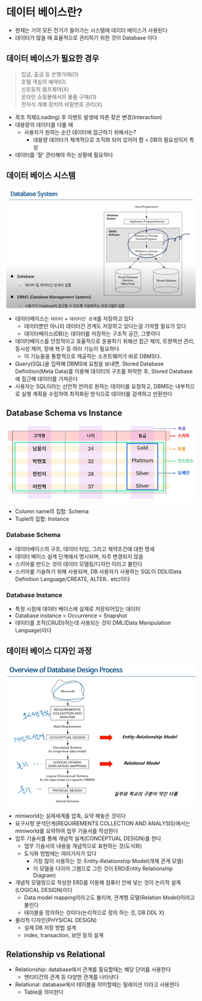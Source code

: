 # 데이터 베이스란?

- 현재는 거의 모든 전기가 들어가는 시스템에 데이터 베이스가 사용된다
- 데이터가 많을 때 효율적으로 관리하기 위한 것이 Database 이다

## 데이터 베이스가 필요한 경우

> 입금, 출금 등 은행거래(O)<br>
> 호텔 객실의 예약(O)<br>
> 신호등의 램프제어(X)<br>
> 온라인 쇼핑몰에서의 물품 구매(O)<br>
> 전자식 개폐 장치의 비밀번호 관리(X)

- 최초 적재(Loading) 후 이벤트 발생에 따른 잦은 변경(Interaction)
- 대용량의 데이터를 다룰 때
  - 사용자가 원하는 순간 데이터에 접근하기 위해서는?
    - 대용량 데이터가 체계적으로 조직화 되어 있어야 함 < DB의 필요성이자 특성
- 데이터를 '잘' 관리해야 하는 상황에 필요하다

## 데이터 베이스 시스템

![databse1](images/database1.png)

- 데이터베이스는 `데이터` + `데이터간 관계`를 저장하고 있다
  - 데이터뿐만 아니라 데이터간 관계도 저장하고 있다는걸 기억할 필요가 있다
  - 데이터베이스(DB)는 데이터를 저장하는 구조적 공간, 그릇이다
- 데이터베이스를 안정적이고 효율적으로 운용하기 위해선 접근 제어, 트랜잭션 관리, 동시성 제어, 장애 복구 등 여러 기능이 필요하다.
  - 이 기능들을 통합적으로 제공하는 소프트웨어가 바로 DBMS다.
- Query(SQL)을 입력해 DBMS에 요청을 보내면, Stored Database Definition(Meta Data)를 이용해 데이터의 구조를 파악한 후, Stored Database에 접근해 데이터를 가져온다
- 사용자는 SQL이라는 선언적 언어로 원하는 데이터를 요청하고, DBMS는 내부적으로 실행 계획을 수립하여 최적화된 방식으로 데이터를 검색하고 반환한다

## Database Schema vs Instance

![database](images/database2.png)

- Column name의 집합: Schema
- Tuple의 집합: Instance

### Database Schema

- 데이터베이스의 구조, 데이터 타입, 그리고 제약조건에 대한 명세
- 데이터 베이스 설계 단계에서 명시되며, 자주 변경되지 않음
- 스키마를 만드는 것이 데이터 모델링/디자인 이라고 불린다
- 스키마를 기술하기 위해 사용되며, DB 사용자가 사용하는 SQL이 DDL(Data Definition Language/CREATE, ALTER.. etc)이다

### Database Instance

- 특정 시점에 데이터 베이스에 실제로 저장되어있는 데이터
- Database instance = Occurrence = Snapshot
- 데이터를 조작(CRUD)하는데 사용되는 것이 DML(Data Manipulation Language)이다

## 데이터 베이스 디자인 과정

![databse3](images/database3.png)

- miniworld는 실제세계를 압축, 요약 해놓은 것이다
- 요구사항 분석단계(REQUIREMENTS COLLECTION AND ANALYSIS)에서는 miniworld를 요약하여 업무 기술서를 작성한다
- 업무 기술서를 통해 개념적 설계(CONCEPTUAL DESIGN)를 한다
  - 업무 기술서의 내용을 개념적으로 표현하는 것(도식화)
  - 도식화 방법에는 여러가지가 있다
    - 가장 많이 사용하는 것: Entity-Relationship Model(개체 관계 모델)
    - 이 모델을 다이어 그램으로 그린 것이 ERD(Entity Relationship Diagram)
- 개념적 모델링으로 작성한 ERD를 이용해 컴퓨터 안에 넣는 것이 논리적 설계(LOGICAL DESIGN)이다
  - Data model mapping이라고도 불리며, 관계형 모델(Relation Model)이라고 불린다
  - 테이블을 정의하는 것이다(논리적으로 정의 하는 것, DB DDL X)
- 물리적 디자인(PHYSICAL DESIGN)
  - 실제 DB 저장 방법 설계
  - index, transaction, 보안 등의 설계

## Relationship vs Relational

- Relationship: database에서 관계를 필요할때는 해당 단어를 사용한다
  - 엔티티간의 관계 등 다양한 관계를 나타낸다
- Relational: database에서 테이블을 의미할때는 릴레이션 이라고 사용한다
  - Table을 의미한다
